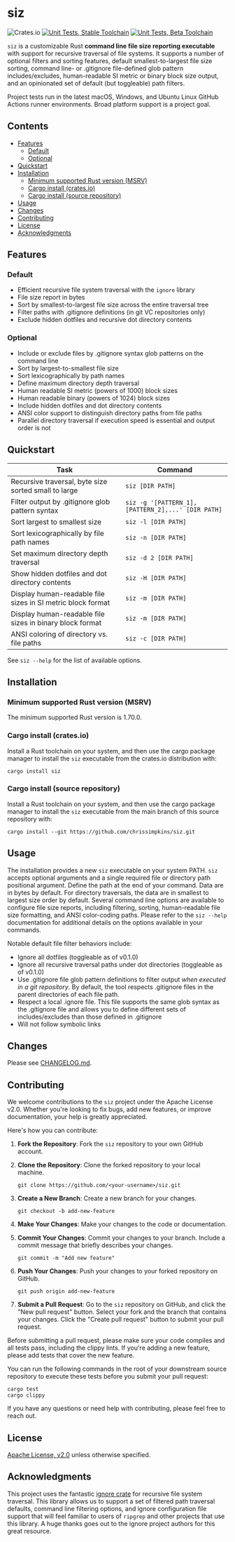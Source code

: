 # siz

![Crates.io](https://img.shields.io/crates/v/siz)
[![Unit Tests, Stable Toolchain](https://github.com/chrissimpkins/siz/actions/workflows/stable-unittests.yml/badge.svg)](https://github.com/chrissimpkins/siz/actions/workflows/stable-unittests.yml)
[![Unit Tests, Beta Toolchain](https://github.com/chrissimpkins/siz/actions/workflows/beta-unittests.yml/badge.svg)](https://github.com/chrissimpkins/siz/actions/workflows/beta-unittests.yml)

`siz` is a customizable Rust **command line file size reporting executable** with support for recursive traversal of file systems. It supports a number of optional filters and sorting features, default smallest-to-largest file size sorting, command line- or .gitignore file-defined glob pattern includes/excludes, human-readable SI metric or binary block size output, and an opinionated set of default (but toggleable) path filters.

Project tests run in the latest macOS, Windows, and Ubuntu Linux GitHub Actions runner environments. Broad platform support is a project goal.

## Contents

- [Features](#features)
  - [Default](#default)
  - [Optional](#optional)
- [Quickstart](#quickstart)
- [Installation](#installation)
  - [Minimum supported Rust version (MSRV)](#minimum-supported-rust-version-msrv)
  - [Cargo install (crates.io)](#cargo-install-cratesio)
  - [Cargo install (source repository)](#cargo-install-source-repository)
- [Usage](#usage)
- [Changes](#changes)
- [Contributing](#contributing)
- [License](#license)
- [Acknowledgments](#acknowledgments)

## Features

### Default

- Efficient recursive file system traversal with the `ignore` library
- File size report in bytes
- Sort by smallest-to-largest file size across the entire traversal tree
- Filter paths with .gitignore definitions (in git VC repositories only)
- Exclude hidden dotfiles and recursive dot directory contents

### Optional

- Include or exclude files by .gitignore syntax glob patterns on the command line
- Sort by largest-to-smallest file size
- Sort lexicographically by path names
- Define maximum directory depth traversal
- Human readable SI metric (powers of 1000) block sizes
- Human readable binary (powers of 1024) block sizes
- Include hidden dotfiles and dot directory contents
- ANSI color support to distinguish directory paths from file paths
- Parallel directory traversal if execution speed is essential and output order is not

## Quickstart

| Task | Command |
|------|---------|
| Recursive traversal, byte size sorted small to large   | `siz [DIR PATH]` |
| Filter output by .gitignore glob pattern syntax        | `siz -g '[PATTERN_1],[PATTERN_2],...' [DIR PATH]` |
| Sort largest to smallest size                          | `siz -l [DIR PATH]`  |
| Sort lexicographically by file path names                 | `siz -n [DIR PATH]`  |
| Set maximum directory depth traversal                  | `siz -d 2 [DIR PATH]` |
| Show hidden dotfiles and dot directory contents        | `siz -H [DIR PATH]` |
| Display human-readable file sizes in SI metric block format  | `siz -m [DIR PATH]` |
| Display human-readable file sizes in binary block format  | `siz -m [DIR PATH]` |
| ANSI coloring of directory vs. file paths              | `siz -c [DIR PATH]`   |

See `siz --help` for the list of available options.

## Installation

### Minimum supported Rust version (MSRV)

The minimum supported Rust version is 1.70.0.

### Cargo install (crates.io)

Install a Rust toolchain on your system, and then use the cargo package manager to install the `siz` executable from the crates.io distribution with:

```
cargo install siz
```

### Cargo install (source repository)

Install a Rust toolchain on your system, and then use the cargo package manager to install the `siz` executable from the main branch of this source repository with:

```
cargo install --git https://github.com/chrissimpkins/siz.git
```

## Usage

The installation provides a new `siz` executable on your system PATH.  `siz` accepts optional arguments and a single required file or directory path positional argument. Define the path at the end of your command. Data are in bytes by default. For directory traversals, the data are in smallest to largest size order by default. Several command line options are available to configure file size reports, including filtering, sorting, human-readable file size formatting, and ANSI color-coding paths. Please refer to the `siz --help` documentation for additional details on the options available in your commands.

Notable default file filter behaviors include:

- Ignore all dotfiles (toggleable as of v0.1.0)
- Ignore all recursive traversal paths under dot directories (toggleable as of v0.1.0)
- Use .gitignore file glob pattern definitions to filter output *when executed in a git repository*. By default, the tool respects .gitignore files in the parent directories of each file path.
- Respect a local .ignore file. This file supports the same glob syntax as the .gitignore file and allows you to define different sets of includes/excludes than those defined in .gitignore
- Will not follow symbolic links

## Changes

Please see [CHANGELOG.md](CHANGELOG.md).

## Contributing

We welcome contributions to the `siz` project under the Apache License v2.0. Whether you're looking to fix bugs, add new features, or improve documentation, your help is greatly appreciated. 

Here's how you can contribute:

1. **Fork the Repository**: Fork the `siz` repository to your own GitHub account.

2. **Clone the Repository**: Clone the forked repository to your local machine.

    ```text
    git clone https://github.com/<your-username>/siz.git
    ```

3. **Create a New Branch**: Create a new branch for your changes.

    ```text
    git checkout -b add-new-feature
    ```

4. **Make Your Changes**: Make your changes to the code or documentation.

5. **Commit Your Changes**: Commit your changes to your branch. Include a commit message that briefly describes your changes.

    ```text
    git commit -m "Add new feature"
    ```

6. **Push Your Changes**: Push your changes to your forked repository on GitHub.

    ```text
    git push origin add-new-feature
    ```

7. **Submit a Pull Request**: Go to the `siz` repository on GitHub, and click the "New pull request" button. Select your fork and the branch that contains your changes. Click the "Create pull request" button to submit your pull request.

Before submitting a pull request, please make sure your code compiles and all tests pass, including the clippy lints. If you're adding a new feature, please add tests that cover the new feature.

You can run the following commands in the root of your downstream source repository to execute these tests before you submit your pull request:

```text
cargo test
cargo clippy
```

If you have any questions or need help with contributing, please feel free to reach out.

## License

[Apache License, v2.0](LICENSE) unless otherwise specified.

## Acknowledgments

This project uses the fantastic [ignore crate](https://github.com/BurntSushi/ripgrep/tree/master/crates/ignore) for recursive file system traversal. This library allows us to support a set of filtered path traversal defaults, command line filtering options, and ignore configuration file support that will feel familiar to users of `ripgrep` and other projects that use this library.  A huge thanks goes out to the ignore project authors for this great resource.

